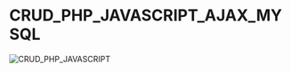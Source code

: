 # CRUD_PHP_JAVASCRIPT_AJAX_MYSQL
![CRUD_PHP_JAVASCRIPT](https://user-images.githubusercontent.com/51297986/74690253-5de90b00-51ac-11ea-8de1-dde115fd4390.png)
